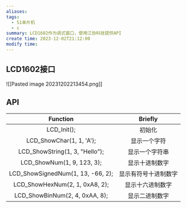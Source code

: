 ```yaml
---
aliases: 
tags:
  - 51单片机
  - c
summary: LCD1602作为调式窗口，使用江协科技提供API
create time: 2023-12-02T21:12:00
modify time:
---
```

## LCD1602接口

![[Pasted image 20231202213454.png]]

## API

|             Function              |       Briefly        |
|:---------------------------------:|:--------------------:|
|            LCD_Init();            |        初始化        |
|     LCD_ShowChar(1, 1, 'A');      |     显示一个字符     |
|  LCD_ShowString(1, 3, "Hello");   |    显示一个字符串    |
|    LCD_ShowNum(1, 9, 123, 3);     |    显示十进制数字    |
| LCD_ShowSignedNum(1, 13, -66, 2); | 显示有符号十进制数字 |
|  LCD_ShowHexNum(2, 1, 0xA8, 2);   |   显示十六进制数字   |
|  LCD_ShowBinNum(2, 4, 0xAA, 8);   |    显示二进制数字    |
